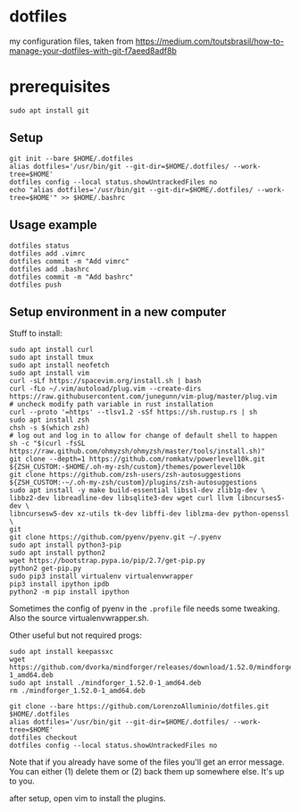 # dotfiles

my configuration files, taken from https://medium.com/toutsbrasil/how-to-manage-your-dotfiles-with-git-f7aeed8adf8b

# prerequisites

```
sudo apt install git
```

## Setup

```
git init --bare $HOME/.dotfiles
alias dotfiles='/usr/bin/git --git-dir=$HOME/.dotfiles/ --work-tree=$HOME'
dotfiles config --local status.showUntrackedFiles no
echo "alias dotfiles='/usr/bin/git --git-dir=$HOME/.dotfiles/ --work-tree=$HOME'" >> $HOME/.bashrc
```

## Usage example

```
dotfiles status
dotfiles add .vimrc
dotfiles commit -m "Add vimrc"
dotfiles add .bashrc
dotfiles commit -m "Add bashrc"
dotfiles push
```

## Setup environment in a new computer

Stuff to install:
```
sudo apt install curl
sudo apt install tmux
sudo apt install neofetch
sudo apt install vim
curl -sLf https://spacevim.org/install.sh | bash
curl -fLo ~/.vim/autoload/plug.vim --create-dirs https://raw.githubusercontent.com/junegunn/vim-plug/master/plug.vim
# uncheck modify path variable in rust installation
curl --proto '=https' --tlsv1.2 -sSf https://sh.rustup.rs | sh 
sudo apt install zsh
chsh -s $(which zsh) 
# log out and log in to allow for change of default shell to happen
sh -c "$(curl -fsSL https://raw.github.com/ohmyzsh/ohmyzsh/master/tools/install.sh)"
git clone --depth=1 https://github.com/romkatv/powerlevel10k.git ${ZSH_CUSTOM:-$HOME/.oh-my-zsh/custom}/themes/powerlevel10k
git clone https://github.com/zsh-users/zsh-autosuggestions ${ZSH_CUSTOM:-~/.oh-my-zsh/custom}/plugins/zsh-autosuggestions
sudo apt install -y make build-essential libssl-dev zlib1g-dev \
libbz2-dev libreadline-dev libsqlite3-dev wget curl llvm libncurses5-dev \
libncursesw5-dev xz-utils tk-dev libffi-dev liblzma-dev python-openssl \
git
git clone https://github.com/pyenv/pyenv.git ~/.pyenv
sudo apt install python3-pip
sudo apt install python2
wget https://bootstrap.pypa.io/pip/2.7/get-pip.py
python2 get-pip.py
sudo pip3 install virtualenv virtualenvwrapper
pip3 install ipython ipdb
python2 -m pip install ipython
```

Sometimes the config of pyenv in the `.profile` file needs some tweaking. Also the source virtualenvwrapper.sh.

Other useful but not required progs:
```
sudo apt install keepassxc
wget https://github.com/dvorka/mindforger/releases/download/1.52.0/mindforger_1.52.0-1_amd64.deb
sudo apt install ./mindforger_1.52.0-1_amd64.deb
rm ./mindforger_1.52.0-1_amd64.deb
```

```
git clone --bare https://github.com/LorenzoAlluminio/dotfiles.git $HOME/.dotfiles
alias dotfiles='/usr/bin/git --git-dir=$HOME/.dotfiles/ --work-tree=$HOME'
dotfiles checkout
dotfiles config --local status.showUntrackedFiles no
```

Note that if you already have some of the files you'll get an error message. You can either (1) delete them or (2) back them up somewhere else. It's up to you.

after setup, open vim to install the plugins.

